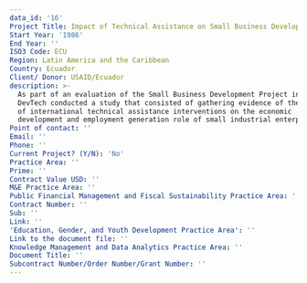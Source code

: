 ```yaml
---
data_id: '16'
Project Title: Impact of Technical Assistance on Small Business Development
Start Year: '1986'
End Year: ''
ISO3 Code: ECU
Region: Latin America and the Caribbean
Country: Ecuador
Client/ Donor: USAID/Ecuador
description: >-
  As part of an evaluation of the Small Business Development Project in Ecuador,
  DevTech conducted a study that consisted of gathering evidence of the impact
  of international technical assistance interventions on the economic
  development and employment generation role of small industrial enterprises.
Point of contact: ''
Email: ''
Phone: ''
Current Project? (Y/N): 'No'
Practice Area: ''
Prime: ''
Contract Value USD: ''
M&E Practice Area: ''
Public Financial Management and Fiscal Sustainability Practice Area: ''
Contract Number: ''
Sub: ''
Link: ''
'Education, Gender, and Youth Development Practice Area': ''
Link to the document file: ''
Knowledge Management and Data Analytics Practice Area: ''
Document Title: ''
Subcontract Number/Order Number/Grant Number: ''
---
```

